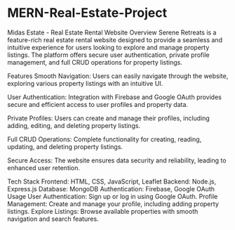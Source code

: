 # MERN-Real-Estate-Project
Midas Estate - Real Estate Rental Website
Overview
Serene Retreats is a feature-rich real estate rental website designed to provide a seamless and intuitive experience for users looking to explore and manage property listings. The platform offers secure user authentication, private profile management, and full CRUD operations for property listings.

Features
Smooth Navigation: Users can easily navigate through the website, exploring various property listings with an intuitive UI.

User Authentication: Integration with Firebase and Google OAuth provides secure and efficient access to user profiles and property data.

Private Profiles: Users can create and manage their profiles, including adding, editing, and deleting property listings.

Full CRUD Operations: Complete functionality for creating, reading, updating, and deleting property listings.

Secure Access: The website ensures data security and reliability, leading to enhanced user retention.

Tech Stack
Frontend: HTML, CSS, JavaScript, Leaflet
Backend: Node.js, Express.js
Database: MongoDB
Authentication: Firebase, Google OAuth
Usage
User Authentication: Sign up or log in using Google OAuth.
Profile Management: Create and manage your profile, including adding property listings.
Explore Listings: Browse available properties with smooth navigation and search features.
